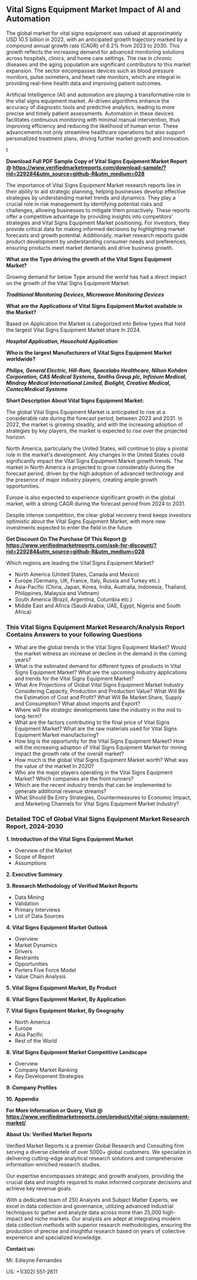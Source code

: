 <h2>Vital Signs Equipment Market Impact of AI and Automation</h2><p>The global market for vital signs equipment was valued at approximately USD 10.5 billion in 2022, with an anticipated growth trajectory marked by a compound annual growth rate (CAGR) of 6.2% from 2023 to 2030. This growth reflects the increasing demand for advanced monitoring solutions across hospitals, clinics, and home care settings. The rise in chronic diseases and the aging population are significant contributors to this market expansion. The sector encompasses devices such as blood pressure monitors, pulse oximeters, and heart rate monitors, which are integral in providing real-time health data and improving patient outcomes.</p><p>Artificial Intelligence (AI) and automation are playing a transformative role in the vital signs equipment market. AI-driven algorithms enhance the accuracy of diagnostic tools and predictive analytics, leading to more precise and timely patient assessments. Automation in these devices facilitates continuous monitoring with minimal manual intervention, thus improving efficiency and reducing the likelihood of human error. These advancements not only streamline healthcare operations but also support personalized treatment plans, driving further market growth and innovation.</p>t</p><p id="" class=""><strong>Download Full PDF Sample Copy of Vital Signs Equipment Market Report @ <a href="https://www.verifiedmarketreports.com/download-sample/?rid=229284&utm_source=github-R&utm_medium=028" target="_blank">https://www.verifiedmarketreports.com/download-sample/?rid=229284&utm_source=github-R&utm_medium=028</a></strong></p><p>The importance of&nbsp;Vital Signs Equipment Market research reports lies in their ability to aid strategic planning, helping businesses develop effective strategies by understanding market trends and dynamics. They play a crucial role in risk management by identifying potential risks and challenges, allowing businesses to mitigate them proactively. These reports offer a competitive advantage by providing insights into competitors' strategies and Vital Signs Equipment Market positioning. For investors, they provide critical data for making informed decisions by highlighting market forecasts and growth potential. Additionally, market research reports guide product development by understanding consumer needs and preferences, ensuring products meet market demands and drive business growth.</p><p><strong>What are the&nbsp;Type driving the growth of the Vital Signs Equipment Market?</strong></p><p id="" class="">Growing demand for below Type around the world has had a direct impact on the growth of the Vital Signs Equipment Market:</p><em><strong>Traditional Monitoring Devices, Microwave Monitoring Devices</strong></em></p><strong>What are the&nbsp;Applications&nbsp;of Vital Signs Equipment Market available in the Market?</strong></p><p id="" class="">Based on Application the Market is categorized into Below types that held the largest Vital Signs Equipment Market share In 2024.</p><em><strong>Hospital Application, Household Application</strong></em></p><strong>Who is the largest Manufacturers of Vital Signs Equipment Market worldwide?</strong></p><p><em><strong>Philips, General Electric, Hill-Rom, Spacelabs Healthcare, Nihon Kohden Corporation, CAS Medical Systems, Smiths Group plc, Infinium Medical, Mindray Medical International Limited, Biolight, Creative Medical, ContecMedical Systems</strong></em></p><p id="" class=""><strong>Short Description About Vital Signs Equipment Market:</strong></p><p>The global Vital Signs Equipment Market is anticipated to rise at a considerable rate during the forecast period, between 2023 and 2031. In 2022, the market is growing steadily, and with the increasing adoption of strategies by key players, the market is expected to rise over the projected horizon.</p><p>North America, particularly the United States, will continue to play a pivotal role in the market's development. Any changes in the United States could significantly impact the Vital Signs Equipment Market growth trends. The market in North America is projected to grow considerably during the forecast period, driven by the high adoption of advanced technology and the presence of major industry players, creating ample growth opportunities.</p><p>Europe is also expected to experience significant growth in the global market, with a strong CAGR during the forecast period from 2024 to 2031.</p><p>Despite intense competition, the clear global recovery trend keeps investors optimistic about the Vital Signs Equipment Market, with more new investments expected to enter the field in the future.</p><p id="" class=""><strong>Get Discount On The Purchase Of This Report @ <a href="https://www.verifiedmarketreports.com/ask-for-discount/?rid=229284&utm_source=github-R&utm_medium=028" target="_blank">https://www.verifiedmarketreports.com/ask-for-discount/?rid=229284&utm_source=github-R&utm_medium=028</a></strong></p>Which regions are leading the Vital Signs Equipment Market?</p><ul><li>North America (United States, Canada and Mexico)</li><li>Europe (Germany, UK, France, Italy, Russia and Turkey etc.)</li><li>Asia-Pacific (China, Japan, Korea, India, Australia, Indonesia, Thailand, Philippines, Malaysia and Vietnam)</li><li>South America (Brazil, Argentina, Columbia etc.)</li><li>Middle East and Africa (Saudi Arabia, UAE, Egypt, Nigeria and South Africa)</li></ul><h3 id="" class="">This Vital Signs Equipment Market Research/Analysis Report Contains Answers to your following Questions</h3><ul><li>What are the global trends in the Vital Signs Equipment Market? Would the market witness an increase or decline in the demand in the coming years?</li><li>What is the estimated demand for different types of products in Vital Signs Equipment Market? What are the upcoming industry applications and trends for the Vital Signs Equipment Market?</li><li>What Are Projections of Global Vital Signs Equipment Market Industry Considering Capacity, Production and Production Value? What Will Be the Estimation of Cost and Profit? What Will Be Market Share, Supply and Consumption? What about imports and Export?</li><li>Where will the strategic developments take the industry in the mid to long-term?</li><li>What are the factors contributing to the final price of Vital Signs Equipment Market? What are the raw materials used for Vital Signs Equipment Market manufacturing?</li><li>How big is the opportunity for the Vital Signs Equipment Market? How will the increasing adoption of Vital Signs Equipment Market for mining impact the growth rate of the overall market?</li><li>How much is the global Vital Signs Equipment Market worth? What was the value of the market In 2020?</li><li>Who are the major players operating in the Vital Signs Equipment Market? Which companies are the front runners?</li><li>Which are the recent industry trends that can be implemented to generate additional revenue streams?</li><li>What Should Be Entry Strategies, Countermeasures to Economic Impact, and Marketing Channels for Vital Signs Equipment Market Industry?</li></ul><h3 id="" class="">Detailed TOC of Global Vital Signs Equipment Market Research Report, 2024-2030</h3><p id="" class=""><strong>1. Introduction of the Vital Signs Equipment Market</strong></p><ul><li>Overview of the Market</li><li>Scope of Report</li><li>Assumptions</li></ul><p id="" class=""><strong>2. Executive Summary</strong></p><p id="" class=""><strong>3. Research Methodology of Verified Market Reports</strong></p><ul><li>Data Mining</li><li>Validation</li><li>Primary Interviews</li><li>List of Data Sources</li></ul><p id="" class=""><strong>4. Vital Signs Equipment Market Outlook</strong></p><ul><li>Overview</li><li>Market Dynamics</li><li>Drivers</li><li>Restraints</li><li>Opportunities</li><li>Porters Five Force Model</li><li>Value Chain Analysis</li></ul><p id="" class=""><strong>5. Vital Signs Equipment Market, By Product</strong></p><p id="" class=""><strong>6. Vital Signs Equipment Market, By Application</strong></p><p id="" class=""><strong>7. Vital Signs Equipment Market, By Geography</strong></p><ul><li>North America</li><li>Europe</li><li>Asia Pacific</li><li>Rest of the World</li></ul><p id="" class=""><strong>8. Vital Signs Equipment Market Competitive Landscape</strong></p><ul><li>Overview</li><li>Company Market Ranking</li><li>Key Development Strategies</li></ul><p id="" class=""><strong>9. Company Profiles</strong></p><p id="" class=""><strong>10. Appendix</strong></p><p id="" class=""><strong>For More Information or Query, Visit @ <a href="https://www.verifiedmarketreports.com/product/vital-signs-equipment-market/" target="_blank">https://www.verifiedmarketreports.com/product/vital-signs-equipment-market/</a></strong></p><p id="" class=""><strong>About Us: Verified Market Reports</strong></p><p id="" class="">Verified Market Reports is a premier Global Research and Consulting firm serving a diverse clientele of over 5000+ global customers. We specialize in delivering cutting-edge analytical research solutions and comprehensive information-enriched research studies.</p><p id="" class="">Our expertise encompasses strategic and growth analyses, providing the crucial data and insights required to make informed corporate decisions and achieve key revenue goals.</p><p id="" class="">With a dedicated team of 250 Analysts and Subject Matter Experts, we excel in data collection and governance, utilizing advanced industrial techniques to gather and analyze data across more than 25,000 high-impact and niche markets. Our analysts are adept at integrating modern data collection methods with superior research methodologies, ensuring the production of precise and insightful research based on years of collective experience and specialized knowledge.</p><p id="" class=""><strong>Contact us:</strong></p><p id="" class="">Mr. Edwyne Fernandes</p><p id="" class="">US: +1(302) 551-2611</p>